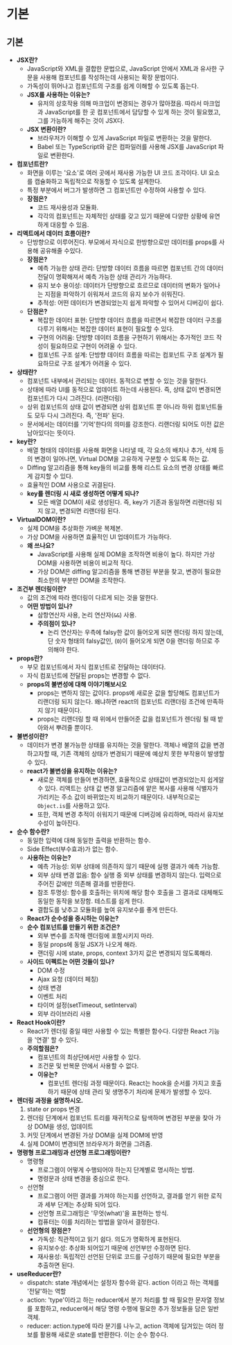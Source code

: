 # 기본

## 기본

- **JSX란?**
  - JavaScript와 XML을 결합한 문법으로, JavaScript 안에서 XML과 유사한 구문을 사용해 컴포넌트를 작성하는데 사용되는 확장 문법이다.
  - 가독성이 뛰어나고 컴포넌트의 구조를 쉽게 이해할 수 있도록 돕는다.
  - **JSX를 사용하는 이유는?**
    - 유저의 상호작용 의해 마크업이 변경되는 경우가 많아졌음. 따라서 마크업과 JavaScript를 한 곳 컴포넌트에서 담당할 수 있게 하는 것이 필요했고, 그를 가능하게 해주는 것이 JSX다.
  - **JSX 변환이란?**
    - 브라우저가 이해할 수 있게 JavaScript 파일로 변환하는 것을 말한다.
    - Babel 또는 TypeScript와 같은 컴파일러를 사용해 JSX를 JavaScript 파일로 변환한다.
- **컴포넌트란?**
  - 화면을 이루는 '요소'로 여러 곳에서 재사용 가능한 UI 코드 조각이다. UI 요소를 캡슐화하고 독립적으로 작동할 수 있도록 설계한다.
  - 특정 부분에서 버그가 발생하면 그 컴포넌트만 수정하여 사용할 수 있다.
  - **장점은?**
    - 코드 재사용성과 모듈화.
    - 각각의 컴포넌트는 자체적인 상태를 갖고 있기 때문에 다양한 상황에 유연하게 대응할 수 있음.
- **리액트에서 데이터 흐름이란?**
  - 단방향으로 이루어진다. 부모에서 자식으로 한방향으로만 데이터를 props를 사용해 공유해줄 수있다.
  - **장점은?**
    - 예측 가능한 상태 관리: 단방향 데이터 흐름을 따르면 컴포넌트 간의 데이터 전달이 명확해져서 예측 가능한 상태 관리가 가능하다.
    - 유지 보수 용이성: 데이터가 단방향으로 흐르므로 데이터의 변화가 일어나는 지점을 파악하기 쉬워져서 코드의 유지 보수가 쉬워진다.
    - 추적성: 어떤 데이터가 변경되었는지 쉽게 파악할 수 있어서 디버깅이 쉽다.
  - **단점은?**
    - 복잡한 데이터 표현: 단방향 데이터 흐름을 따르면서 복잡한 데이터 구조를 다루기 위해서는 복잡한 데이터 표현이 필요할 수 있다.
    - 구현의 어려움: 단방향 데이터 흐름을 구현하기 위해서는 추가적인 코드 작성이 필요하므로 구현이 어려울 수 있다.
    - 컴포넌트 구조 설계: 단방향 데이터 흐름을 따르는 컴포넌트 구조 설계가 필요하므로 구조 설계가 어려울 수 있다.
- **상태란?**
  - 컴포넌트 내부에서 관리되는 데이터. 동적으로 변할 수 있는 것을 말한다.
  - 상태에 따라 UI를 동적으로 업데이트 하는데 사용된다. 즉, 상태 값이 변경되면 컴포넌트가 다시 그려진다. (리랜더링)
  - 상위 컴포넌트의 상태 값이 변경되면 상위 컴포넌트 뿐 아니라 하위 컴포넌트들도 모두 다시 그려진다. 즉, '전파' 된다.
  - 문서에서는 데이터를 '기억'한다의 의미를 강조한다. 리랜더링 되어도 이전 값은 남아있다는 뜻이다.
- **key란?**
  - 배열 형태의 데이터를 사용해 화면을 나타낼 때, 각 요소의 배치나 추가, 삭제 등의 변경이 일어나면, Virtual DOM을 고유하게 구분할 수 있도록 하는 값.
  - Diffing 알고리즘을 통해 key들의 비교를 통해 리스트 요소의 변경 상태를 빠르게 감지할 수 있다.
  - 효율적인 DOM 사용으로 귀결된다.
  - **key를 렌더링 시 새로 생성하면 어떻게 되나?**
    - 모든 배열 DOM이 새로 생성된다. 즉, key가 기존과 동일하면 리랜더링 되지 않고, 변경되면 리랜더링 된다.
- **VirtualDOM이란?**
  - 실제 DOM을 추상화한 가벼운 복제본.
  - 가상 DOM을 사용하면 효율적인 UI 업데이트가 가능하다.
  - **왜 쓰나요?**
    - JavaScript를 사용해 실제 DOM을 조작하면 비용이 높다. 하지만 가상 DOM을 사용하면 비용이 비교적 작다.
    - 가상 DOM은 diffing 알고리즘을 통해 변경된 부분을 찾고, 변경이 필요한 최소한의 부분만 DOM을 조작한다.
- **조건부 렌더링이란?**
  - 값의 조건에 따라 렌더링이 다르게 되는 것을 말한다.
  - **어떤 방법이 있나?**
    - 삼항연산자 사용, 논리 연산자(`&&`) 사용.
    - **주의점이 있나?**
      - 논리 연산자는 우측에 falsy한 값이 들어오게 되면 렌더링 하지 않는데, 단 숫자 형태의 falsy값인, (`0`)이 들어오게 되면 0을 렌더링 하므로 주의해야 한다.
- **props란?**
  - 부모 컴포넌트에서 자식 컴포넌트로 전달하는 데이터다.
  - 자식 컴포넌트에 전달된 props는 변경할 수 없다.
  - **props의 불변성에 대해 이야기해보시오**
    - props는 변하지 않는 값이다. props에 새로운 값을 할당해도 컴포넌트가 리랜더링 되지 않는다. 왜냐하면 react의 컴포넌트 리랜더링 조건에 만족하지 않기 때문이다.
    - props는 리랜더링 할 때 위에서 만들어준 값을 컴포넌트가 렌더링 될 때 받아와서 뿌려줄 뿐이다.
- **불변성이란?**
  - 데이터가 변경 불가능한 상태를 유지하는 것을 말한다. 객체나 배열의 값을 변경하고자할 때, 기존 객체의 상태가 변경되기 때문에 예상치 못한 부작용이 발생할 수 있다.
  - **react가 불변성을 유지하는 이유는?**
    - 새로운 객체를 만들어 변경하면, 효율적으로 상태값이 변경되었는지 쉽게알 수 있다. 리액트는 상태 값 변경 알고리즘에 얕은 복사를 사용해 식별자가 가리키는 주소 값이 바뀌었는지 비교하기 때문이다. 내부적으로는 `Object.is`를 사용하고 있다.
    - 또한, 객체 변경 추적이 쉬워지기 때문에 디버깅에 유리하며, 따라서 유지보수성이 높아진다.
- **순수 함수란?**
  - 동일한 입력에 대해 동일한 출력을 반환하는 함수.
  - Side Effect(부수효과)가 없는 함수.
  - **사용하는 이유는?**
    - 예측 가능성: 외부 상태에 의존하지 않기 때문에 실행 결과가 예측 가능함.
    - 외부 상태 변경 없음: 함수 실행 중 외부 상태를 변경하지 않는다. 입력으로 주어진 값에만 의존해 결과를 반환한다.
    - 참조 투명성: 함수를 호출하는 위치에 해당 함수 호출을 그 결과로 대체해도 동일한 동작을 보장함. 테스트를 쉽게 한다.
    - 결합도를 낮추고 모듈화를 높여 유지보수를 좋게 만든다.
  - **React가 순수성을 중시하는 이유는?**
  - **순수 컴포넌트를 만들기 위한 조건은?**
    - 외부 변수를 조작해 렌더링에 포함시키지 마라.
    - 동일 props에 동일 JSX가 나오게 해라.
    - 랜더링 시에 state, props, context 3가지 값은 변경되지 않도록해라.
  - **사이드 이펙트는 어떤 것들이 있나?**
    - DOM 수정
    - Ajax 요청 (데이터 페칭)
    - 상태 변경
    - 이벤트 처리
    - 타이머 설정(setTimeout, setInterval)
    - 외부 라이브러리 사용
- **React Hook이란?**
  - React가 렌더링 중일 때만 사용할 수 있는 특별한 함수다. 다양한 React 기능을 '연결' 할 수 있다.
  - **주의할점은?**
    - 컴포넌트의 최상단에서만 사용할 수 있다.
    - 조건문 및 반복문 안에서 사용할 수 없다.
    - **이유는?**
      - 컴포넌트 렌더링 과정 때문이다. React는 hook을 순서를 가지고 호출하기 때문에 상태 관리 및 생명주기 처리에 문제가 발생할 수 있다.
- **렌더링 과정을 설명하시오.**
  1. state or props 변경
  2. 렌더링 단계에서 컴포넌트 트리를 재귀적으로 탐색하며 변경된 부분을 찾아 가상 DOM을 생성, 업데이트
  3. 커밋 단계에서 변경된 가상 DOM을 실제 DOM에 반영
  4. 실제 DOM이 변경되면 브라우저가 화면을 그려줌.
- **명령형 프로그래밍과 선언형 프로그래밍이란?**
  - 명령형
    - 프로그램이 어떻게 수행되어야 하는지 단계별로 명시하는 방법.
    - 명령문과 상태 변경을 중심으로 한다.
  - 선언형
    - 프로그램이 어떤 결과를 가져야 하는지를 선언하고, 결과를 얻기 위한 로직과 세부 단계는 추상화 되어 있다.
    - 선언형 프로그래밍은 '무엇(what)'을 표현하는 방식.
    - 컴퓨터는 이를 처리하는 방법을 알아서 결정한다.
  - **선언형의 장점은?**
    - 가독성: 직관적이고 읽기 쉽다. 의도가 명확하게 표현된다.
    - 유지보수성: 추상화 되어있기 때문에 선언부만 수정하면 된다.
    - 재사용성: 독립적인 선언된 단위로 코드를 구성하기 때문에 필요한 부분을 추출하면 된다.
- **useReducer란?**
  - dispatch: state 개념에서는 설정자 함수와 같다. action 이라고 하는 객체를 '전달'하는 역할
  - action: 'type'이라고 하는 reducer에서 분기 처리를 할 때 필요한 문자열 정보를 포함하고, reducer에서 해당 명령 수행에 필요한 추가 정보들을 담은 일반 객체.
  - reducer: action.type에 따라 분기를 나누고, action 객체에 담겨있는 여러 정보를 활용해 새로운 state를 반환한다. 이는 순수 함수다.

